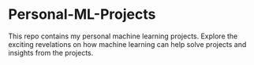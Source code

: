 # Personal-ML-Projects
This repo contains my personal machine learning projects. Explore the exciting revelations on how machine learning can help solve projects and insights from the projects. 
